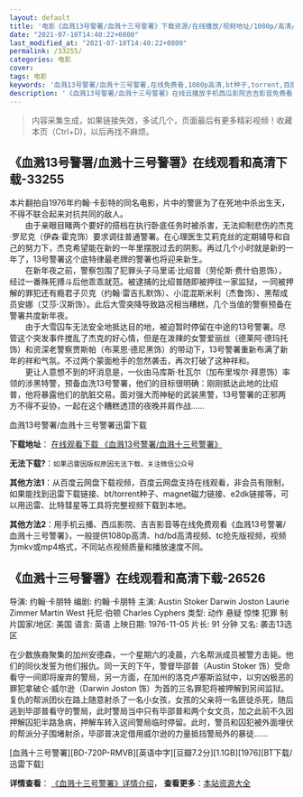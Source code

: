 ```yaml
---
layout: default
title: '电影《血溅13号警署/血溅十三号警署》下载资源/在线播放/视频地址/1080p/高清/蓝光'
date: "2021-07-10T14:40:22+0800"
last_modified_at: "2021-07-10T14:40:22+0800"
permalink: /33255/
categories: 电影
cover:
tags: 电影
keywords: '血溅13号警署/血溅十三号警署,在线免费看,1080p高清,bt种子,torrent,百度云盘,magnet,磁力链,迅雷下载资源'
description: '《血溅13号警署/血溅十三号警署》在线云播放手机西瓜影院吉吉影音免费看，1080p高清bd/hd未删减完整版和tc抢先枪版，mkv/mp4格式，附带bt/torrent种子、magnet/磁力链、百度云盘、网盘资源迅雷下载链接'
---
```


>内容采集生成，如果链接失效，多试几个，页面最后有更多精彩视频！收藏本页（Ctrl+D)，以后再找不麻烦。


## 《血溅13号警署/血溅十三号警署》在线观看和高清下载-33255

本片翻拍自1976年约翰&middot;卡彭特的同名电影，片中的警匪为了在死地中杀出生天，不得不联合起来对抗共同的敌人。<br />　　由于亲眼目睹两个要好的搭档在执行卧底任务时被杀害，无法抑制悲伤的杰克&middot;罗尼克（伊森·霍克饰）要求调往普通警署。在心理医生艾莉克丝的定期辅导和自己的努力下，杰克希望能在新的一年里摆脱过去的阴影。再过几个小时就是新的一年了，13号警署这个底特律最老牌的警署也将迎来新生。<br />　　在新年夜之前，警察包围了犯罪头子马里诺&middot;比绍普（劳伦斯&middot;费什伯恩饰），经过一番殊死搏斗后他乖乖就范。被逮捕的比绍普随即被押往一家监狱，一同被押解的罪犯还有瘾君子贝克（约翰&middot;雷吉扎默饰）、小混混斯米利（杰鲁饰）、黑帮成员安娜（艾莎·汉斯饰）。此后大雪突降导致路况相当糟糕，几个当值的警察预备在警署共度新年夜。<br />　　由于大雪囚车无法安全地抵达目的地，被迫暂时停留在中途的13号警署。尽管这个突发事件搅乱了杰克的好心情，但是在泼辣的女警爱丽丝（德莱阿·德玛托饰）和资深老警察贾斯帕（布莱恩·德尼黑饰）的带动下，13号警署重新布满了新年的祥和气氛。不过两个蒙面枪手的忽然袭击，再次打破了这种祥和。<br />　　更让人意想不到的坏消息是，一伙由马库斯&middot;杜瓦尔（加布里埃尔&middot;拜恩饰）率领的涉黑特警，预备血洗13号警署，他们的目标很明确：刚刚抵达此地的比绍普，他将暴露他们的肮脏交易。面对强大而神秘的武装黑警，13号警署的正邪两方不得不妥协，一起在这个糟糕透顶的夜晚并肩作战&hellip;…


血溅13号警署/血溅十三号警署迅雷下载

**下载地址**： [在线观看下载 《血溅13号警署/血溅十三号警署》](https://www.993dy.com//vod-detail-id-15528.html) 


**无法下载?**：`如果迅雷因版权原因无法下载，关注微信公众号 `

**其他方法1**：从百度云网盘下载视频，百度云网盘支持在线观看，非会员有限制，如果能找到迅雷下载链接、bt/torrent种子、magnet磁力链接、e2dk链接等，可以用迅雷、比特彗星等工具将完整视频下载到本地。

**其他方法2**：用手机云播、西瓜影院、吉吉影音等在线免费观看《血溅13号警署/血溅十三号警署》，一般提供1080p高清、hd/bd高清视频、tc抢先版视频，视频为mkv或mp4格式，不同站点视频质量和播放速度不同。


## 《血溅十三号警署》在线观看和高清下载-26526

导演: 约翰·卡朋特 编剧: 约翰·卡朋特 主演: Austin Stoker Darwin Joston Laurie Zimmer Martin West 托尼·伯顿 Charles Cyphers 类型: 动作 悬疑 惊悚 犯罪 制片国家/地区: 美国 语言: 英语 上映日期: 1976-11-05 片长: 91 分钟 又名: 袭击13选区

在少数族裔聚集的加州安德森，一个星期六的凌晨，六名帮派成员被警方击毙。他们的同伙发誓为他们报仇。同一天的下午，警督毕邵普（Austin Stoker 饰）受命看守一间即将废弃的警局，另一方面，在加州的洛克卢塞斯监狱中，以穷凶极恶的罪犯拿破仑·威尔逊（Darwin Joston 饰）为首的三名罪犯将被押解到另间监狱。复仇的帮派团伙在路上随意射杀了一名小女孩，女孩的父亲将一名匪徒杀死，随后逃到毕邵普看守的警局，此时警局当中只有毕邵普和两个女文员，加之此前不久因押解囚犯半路急病，押解车转入这间警局临时停留。此时，警员和囚犯被外面埋伏的帮派分子围堵射杀，毕邵普决定借用威尔逊的力量抵挡警局外的暴徒……


[血溅十三号警署][BD-720P-RMVB][英语中字][豆瓣7.2分][1.1GB][1976][BT下载/迅雷下载]

**详情查看**： [《血溅十三号警署》详情介绍](/movie/26526/)， **查看更多**：[本站资源大全](/movie/t/all/)

